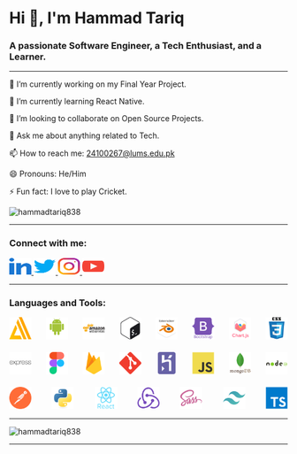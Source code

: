 <div>
    <h1>Hi 👋, I'm Hammad Tariq</h1>
    <h3>A passionate Software Engineer, a Tech Enthusiast, and a Learner.</h3>
</div>
<hr>
<div>
    <div>
        <p>🔭 I’m currently working on my Final Year Project.</p>
        <p>🌱 I’m currently learning React Native.</p>
        <p>👯 I’m looking to collaborate on Open Source Projects.</p>
        <p>💬 Ask me about anything related to Tech.</p>
        <p>📫 How to reach me:
            <a href="mailto:24100267@lums.edu.pk">
                24100267@lums.edu.pk
            </a>
        </p>
        <p>😄 Pronouns: He/Him</p>
        <p>⚡ Fun fact: I love to play Cricket.</p>
    </div
</div>
<div>
<img src="https://github-readme-streak-stats.herokuapp.com/?user=hammadtariq838&"
    alt="hammadtariq838" />
</div>
<hr>
<div>
    <h3>Connect with me:</h3>
    <a href="#" target="_blank">
        <img src="assets/linkedin.svg" alt="LinkedIn" height="30" width="40" />
    </a>
    <a href="#" target="_blank">
        <img src="assets/twitter.svg" alt="Twitter" height="30" width="40" />
    </a>
    <a href="#" target="_blank">
        <img src="assets/instagram.svg" alt="Instagram" height="30" width="40" />
    </a>
    <a href="#" target="_blank">
        <img src="assets/youtube.svg" alt="Youtube" height="30" width="40" />
    </a>
</div>
<hr>
<h3>Languages and Tools:</h3>
<div style="display: flex; flex-wrap: wrap; justify-content: space-between; align-items: center; width: 100%; gap: 20px">
    <a href="#" target="_blank">
        <img src="assets/amplify.svg" alt="amplify" height="40" width="40" />
    </a>
    <a href="#" target="_blank">
        <img src="assets/android.svg" alt="android" height="40" width="40" />
    </a>
    <a href="#" target="_blank">
        <img src="assets/aws.svg" alt="aws" height="40" width="40" />
    </a>
    <a href="#" target="_blank">
        <img src="assets/bash.svg" alt="bash" height="40" width="40" />
    </a>
    <a href="#" target="_blank">
        <img src="assets/blender.svg" alt="blender" height="40" width="40" />
    </a>
    <a href="#" target="_blank">
        <img src="assets/bootstrap.svg" alt="bootstrap" height="40" width="40" />
    </a>
    <a href="#" target="_blank">
        <img src="assets/chartjs.svg" alt="chartjs" height="40" width="40" />
    </a>
    <a href="#" target="_blank">
        <img src="assets/css3.svg" alt="css3" height="40" width="40" />
    </a>
    <a href="#" target="_blank">
        <img src="assets/express.svg" alt="express" height="40" width="40" />
    </a>
    <a href="#" target="_blank">
        <img src="assets/figma.svg" alt="figma" height="40" width="40" />
    </a>
    <a href="#" target="_blank">
        <img src="assets/firebase.svg" alt="firebase" height="40" width="40" />
    </a>
    <a href="#" target="_blank">
        <img src="assets/git.svg" alt="git" height="40" width="40" />
    </a>
    <a href="#" target="_blank">
        <img src="assets/heroku.svg" alt="heroku" height="40" width="40" />
    </a>
    <a href="#" target="_blank">
        <img src="assets/javascript.svg" alt="javascript" height="40" width="40" />
    </a>
    <a href="#" target="_blank">
        <img src="assets/mongodb.svg" alt="mongodb" height="40" width="40" />
    </a>
    <a href="#" target="_blank">
        <img src="assets/node.svg" alt="node" height="40" width="40" />
    </a>
    <a href="#" target="_blank">
        <img src="assets/postman.svg" alt="postman" height="40" width="40" />
    </a>
    <a href="#" target="_blank">
        <img src="assets/python.svg" alt="python" height="40" width="40" />
    </a>
    <a href="#" target="_blank">
        <img src="assets/react.svg" alt="react" height="40" width="40" />
    </a>
    <a href="#" target="_blank">
        <img src="assets/redux.svg" alt="redux" height="40" width="40" />
    </a>
    <a href="#" target="_blank">
        <img src="assets/sass.svg" alt="sass" height="40" width="40" />
    </a>
    <a href="#" target="_blank">
        <img src="assets/tailwindcss.svg" alt="tailwindcss" height="40" width="40" />
    </a>
    <a href="#" target="_blank">
        <img src="assets/typescript.svg" alt="typescript" height="40" width="40" />
    </a>
</div>
<hr>
<div>
    <img
        src="https://github-readme-stats.vercel.app/api/top-langs?username=hammadtariq838&show_icons=true&locale=en&layout=compact"
        alt="hammadtariq838" />
</div>
<hr>
